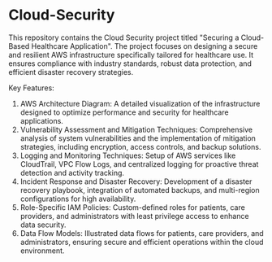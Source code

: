 # Cloud-Security

This repository contains the Cloud Security project titled "Securing a Cloud-Based Healthcare Application". The project focuses on designing a secure and resilient AWS infrastructure specifically tailored for healthcare use. It ensures compliance with industry standards, robust data protection, and efficient disaster recovery strategies.

Key Features:

1. AWS Architecture Diagram: A detailed visualization of the infrastructure designed to optimize performance and security for healthcare applications.
2. Vulnerability Assessment and Mitigation Techniques: Comprehensive analysis of system vulnerabilities and the implementation of mitigation strategies, including encryption, access controls, and backup solutions.
3. Logging and Monitoring Techniques: Setup of AWS services like CloudTrail, VPC Flow Logs, and centralized logging for proactive threat detection and activity tracking.
4. Incident Response and Disaster Recovery: Development of a disaster recovery playbook, integration of automated backups, and multi-region configurations for high availability.
5. Role-Specific IAM Policies: Custom-defined roles for patients, care providers, and administrators with least privilege access to enhance data security.
6. Data Flow Models: Illustrated data flows for patients, care providers, and administrators, ensuring secure and efficient operations within the cloud environment.


